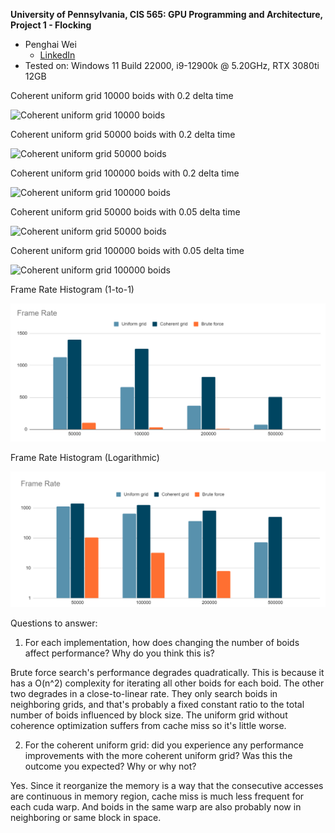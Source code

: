 **University of Pennsylvania, CIS 565: GPU Programming and Architecture,
Project 1 - Flocking**

* Penghai Wei
  * [LinkedIn](https://www.linkedin.com/in/penghai-wei)
* Tested on: Windows 11 Build 22000, i9-12900k @ 5.20GHz, RTX 3080ti 12GB


Coherent uniform grid 10000 boids with 0.2 delta time

![Coherent uniform grid 10000 boids](images/10000.gif)

Coherent uniform grid 50000 boids with 0.2 delta time

![Coherent uniform grid 50000 boids](images/50000.gif)

Coherent uniform grid 100000 boids with 0.2 delta time

![Coherent uniform grid 100000 boids](images/100000.gif)

Coherent uniform grid 50000 boids with 0.05 delta time

![Coherent uniform grid 50000 boids](images/50000-0.05.gif)

Coherent uniform grid 100000 boids with 0.05 delta time

![Coherent uniform grid 100000 boids](images/100000-0.05.gif)

Frame Rate Histogram (1-to-1)

![Histogram](images/Histogram.png)

Frame Rate Histogram (Logarithmic)

![LogHistogram](images/LogHistogram.png)

Questions to answer:

1. For each implementation, how does changing the number of boids affect performance? Why do you think this is?

Brute force search's performance degrades quadratically. This is because it has a O(n^2) complexity for iterating all other boids for each boid. The other two degrades in a close-to-linear rate. They only search boids in neighboring grids, and that's probably a fixed constant ratio to the total number of boids influenced by block size. The uniform grid without coherence optimization suffers from cache miss so it's little worse.

2. For the coherent uniform grid: did you experience any performance improvements with the more coherent uniform grid? Was this the outcome you expected? Why or why not?

Yes. Since it reorganize the memory is a way that the consecutive accesses are continuous in memory region, cache miss is much less frequent for each cuda warp. And boids in the same warp are also probably now in neighboring or same block in space.

<!-- 3. Did changing cell width and checking 27 vs 8 neighboring cells affect performance? Why or why not? Be careful: it is insufficient (and possibly incorrect) to say that 27-cell is slower simply because there are more cells to check!

This depends on multiple things. In each warp, kernels might be accessing different 8 cells within the 27 cells, and memory has to be loaded for all 27 cells in this situation.  -->